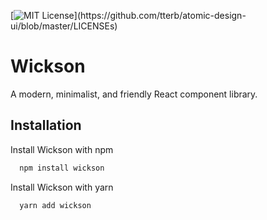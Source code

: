 [![MIT License](https://img.shields.io/apm/l/atomic-design-ui.svg?)](https://github.com/tterb/atomic-design-ui/blob/master/LICENSEs)

# Wickson

A modern, minimalist, and friendly React component library.

## Installation

Install Wickson with npm

```bash
  npm install wickson
```

Install Wickson with yarn

```bash
  yarn add wickson
```

